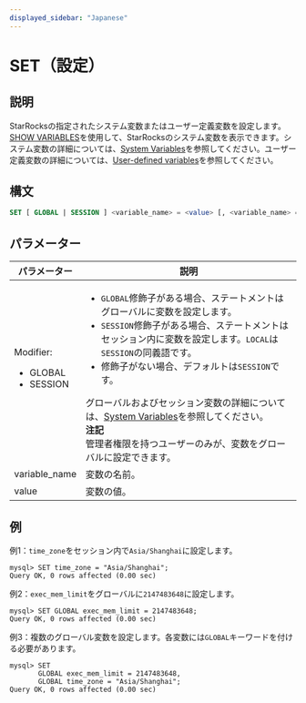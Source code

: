 ```yaml
---
displayed_sidebar: "Japanese"
---
```


# SET（設定）

## 説明

StarRocksの指定されたシステム変数またはユーザー定義変数を設定します。[SHOW VARIABLES](../Administration/SHOW_VARIABLES.md)を使用して、StarRocksのシステム変数を表示できます。システム変数の詳細については、[System Variables](../../../reference/System_variable.md)を参照してください。ユーザー定義変数の詳細については、[User-defined variables](../../../reference/user_defined_variables.md)を参照してください。

## 構文

```SQL
SET [ GLOBAL | SESSION ] <variable_name> = <value> [, <variable_name> = <value>] ...
```

## パラメーター

| **パラメーター**          | **説明**                                              |
| ---------------------- | ------------------------------------------------------------ |
| Modifier:<ul><li>GLOBAL</li><li>SESSION</li></ul> | <ul><li>`GLOBAL`修飾子がある場合、ステートメントはグローバルに変数を設定します。</li><li>`SESSION`修飾子がある場合、ステートメントはセッション内に変数を設定します。`LOCAL`は`SESSION`の同義語です。<li>修飾子がない場合、デフォルトは`SESSION`です。</li></ul>グローバルおよびセッション変数の詳細については、[System Variables](../../../reference/System_variable.md)を参照してください。<br/>**注記**<br/>管理者権限を持つユーザーのみが、変数をグローバルに設定できます。 |
| variable_name          | 変数の名前。                                    |
| value                  | 変数の値。                                   |

## 例

例1：`time_zone`をセッション内で`Asia/Shanghai`に設定します。

```Plain
mysql> SET time_zone = "Asia/Shanghai";
Query OK, 0 rows affected (0.00 sec)
```

例2：`exec_mem_limit`をグローバルに`2147483648`に設定します。

```Plain
mysql> SET GLOBAL exec_mem_limit = 2147483648;
Query OK, 0 rows affected (0.00 sec)
```

例3：複数のグローバル変数を設定します。各変数には`GLOBAL`キーワードを付ける必要があります。

```Plain
mysql> SET 
       GLOBAL exec_mem_limit = 2147483648,
       GLOBAL time_zone = "Asia/Shanghai";
Query OK, 0 rows affected (0.00 sec)
```